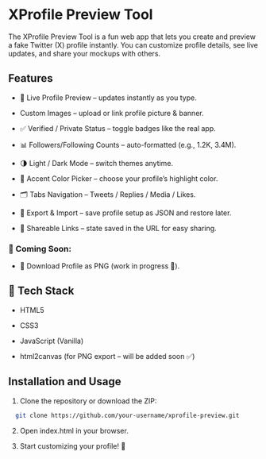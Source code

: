 
# XProfile Preview Tool

The XProfile Preview Tool is a fun web app that lets you create and preview a fake Twitter (X) profile instantly. You can customize profile details, see live updates, and share your mockups with others.

## Features

- 🎨 Live Profile Preview – updates instantly as you type.

- Custom Images – upload or link profile picture & banner.

- ✅ Verified / Private Status – toggle badges like the real app.

- 📊 Followers/Following Counts – auto-formatted (e.g., 1.2K, 3.4M).

- 🌗 Light / Dark Mode – switch themes anytime.

- 🎨 Accent Color Picker – choose your profile’s highlight color.

- 🗂 Tabs Navigation – Tweets / Replies / Media / Likes.

- 💾 Export & Import – save profile setup as JSON and restore later.

- 🔗 Shareable Links – state saved in the URL for easy sharing.

### 🚧 Coming Soon:

- 📸 Download Profile as PNG (work in progress 🚀).

## 🚀 Tech Stack

- HTML5

- CSS3

- JavaScript (Vanilla)

- html2canvas (for PNG export – will be added soon ✅)


## Installation and Usage

1. Clone the repository or download the ZIP:

```bash
  git clone https://github.com/your-username/xprofile-preview.git
```
2. Open index.html in your browser.

3. Start customizing your profile! 🎉

